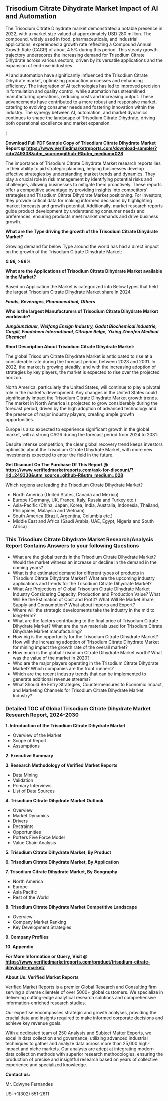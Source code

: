 <h2>Trisodium Citrate Dihydrate Market Impact of AI and Automation</h2><p>The Trisodium Citrate Dihydrate market demonstrated a notable presence in 2022, with a market size valued at approximately USD 280 million. The compound, widely used in food, pharmaceuticals, and industrial applications, experienced a growth rate reflecting a Compound Annual Growth Rate (CAGR) of about 4.5% during this period. This steady growth trajectory underscores the increasing demand for Trisodium Citrate Dihydrate across various sectors, driven by its versatile applications and the expansion of end-use industries.</p><p>AI and automation have significantly influenced the Trisodium Citrate Dihydrate market, optimizing production processes and enhancing efficiency. The integration of AI technologies has led to improved precision in formulation and quality control, while automation has streamlined manufacturing operations, reducing costs and increasing output. These advancements have contributed to a more robust and responsive market, catering to evolving consumer needs and fostering innovation within the industry. The synergy between AI, automation, and market dynamics continues to shape the landscape of Trisodium Citrate Dihydrate, driving both operational excellence and market expansion.</p>t</p><p id="" class=""><strong>Download Full PDF Sample Copy of Trisodium Citrate Dihydrate Market Report @ <a href="https://www.verifiedmarketreports.com/download-sample/?rid=249338&utm_source=github-R&utm_medium=028" target="_blank">https://www.verifiedmarketreports.com/download-sample/?rid=249338&utm_source=github-R&utm_medium=028</a></strong></p><p>The importance of&nbsp;Trisodium Citrate Dihydrate Market research reports lies in their ability to aid strategic planning, helping businesses develop effective strategies by understanding market trends and dynamics. They play a crucial role in risk management by identifying potential risks and challenges, allowing businesses to mitigate them proactively. These reports offer a competitive advantage by providing insights into competitors' strategies and Trisodium Citrate Dihydrate Market positioning. For investors, they provide critical data for making informed decisions by highlighting market forecasts and growth potential. Additionally, market research reports guide product development by understanding consumer needs and preferences, ensuring products meet market demands and drive business growth.</p><p><strong>What are the&nbsp;Type driving the growth of the Trisodium Citrate Dihydrate Market?</strong></p><p id="" class="">Growing demand for below Type around the world has had a direct impact on the growth of the Trisodium Citrate Dihydrate Market:</p><em><strong>0.99, >99%</strong></em></p><strong>What are the&nbsp;Applications&nbsp;of Trisodium Citrate Dihydrate Market available in the Market?</strong></p><p id="" class="">Based on Application the Market is categorized into Below types that held the largest Trisodium Citrate Dihydrate Market share In 2024.</p><em><strong>Foods, Beverages, Phamaceutical, Others</strong></em></p><strong>Who is the largest Manufacturers of Trisodium Citrate Dihydrate Market worldwide?</strong></p><p><em><strong>Jungbunzlauer, Weifang Ensign Industry, Gadot Biochemical Industrie, Cargill, Foodchem International, Citrique Belge, Yixing Zhenfen Medical Chemical</strong></em></p><p id="" class=""><strong>Short Description About Trisodium Citrate Dihydrate Market:</strong></p><p>The global Trisodium Citrate Dihydrate Market is anticipated to rise at a considerable rate during the forecast period, between 2023 and 2031. In 2022, the market is growing steadily, and with the increasing adoption of strategies by key players, the market is expected to rise over the projected horizon.</p><p>North America, particularly the United States, will continue to play a pivotal role in the market's development. Any changes in the United States could significantly impact the Trisodium Citrate Dihydrate Market growth trends. The market in North America is projected to grow considerably during the forecast period, driven by the high adoption of advanced technology and the presence of major industry players, creating ample growth opportunities.</p><p>Europe is also expected to experience significant growth in the global market, with a strong CAGR during the forecast period from 2024 to 2031.</p><p>Despite intense competition, the clear global recovery trend keeps investors optimistic about the Trisodium Citrate Dihydrate Market, with more new investments expected to enter the field in the future.</p><p id="" class=""><strong>Get Discount On The Purchase Of This Report @ <a href="https://www.verifiedmarketreports.com/ask-for-discount/?rid=249338&utm_source=github-R&utm_medium=028" target="_blank">https://www.verifiedmarketreports.com/ask-for-discount/?rid=249338&utm_source=github-R&utm_medium=028</a></strong></p>Which regions are leading the Trisodium Citrate Dihydrate Market?</p><ul><li>North America (United States, Canada and Mexico)</li><li>Europe (Germany, UK, France, Italy, Russia and Turkey etc.)</li><li>Asia-Pacific (China, Japan, Korea, India, Australia, Indonesia, Thailand, Philippines, Malaysia and Vietnam)</li><li>South America (Brazil, Argentina, Columbia etc.)</li><li>Middle East and Africa (Saudi Arabia, UAE, Egypt, Nigeria and South Africa)</li></ul><h3 id="" class="">This Trisodium Citrate Dihydrate Market Research/Analysis Report Contains Answers to your following Questions</h3><ul><li>What are the global trends in the Trisodium Citrate Dihydrate Market? Would the market witness an increase or decline in the demand in the coming years?</li><li>What is the estimated demand for different types of products in Trisodium Citrate Dihydrate Market? What are the upcoming industry applications and trends for the Trisodium Citrate Dihydrate Market?</li><li>What Are Projections of Global Trisodium Citrate Dihydrate Market Industry Considering Capacity, Production and Production Value? What Will Be the Estimation of Cost and Profit? What Will Be Market Share, Supply and Consumption? What about imports and Export?</li><li>Where will the strategic developments take the industry in the mid to long-term?</li><li>What are the factors contributing to the final price of Trisodium Citrate Dihydrate Market? What are the raw materials used for Trisodium Citrate Dihydrate Market manufacturing?</li><li>How big is the opportunity for the Trisodium Citrate Dihydrate Market? How will the increasing adoption of Trisodium Citrate Dihydrate Market for mining impact the growth rate of the overall market?</li><li>How much is the global Trisodium Citrate Dihydrate Market worth? What was the value of the market In 2020?</li><li>Who are the major players operating in the Trisodium Citrate Dihydrate Market? Which companies are the front runners?</li><li>Which are the recent industry trends that can be implemented to generate additional revenue streams?</li><li>What Should Be Entry Strategies, Countermeasures to Economic Impact, and Marketing Channels for Trisodium Citrate Dihydrate Market Industry?</li></ul><h3 id="" class="">Detailed TOC of Global Trisodium Citrate Dihydrate Market Research Report, 2024-2030</h3><p id="" class=""><strong>1. Introduction of the Trisodium Citrate Dihydrate Market</strong></p><ul><li>Overview of the Market</li><li>Scope of Report</li><li>Assumptions</li></ul><p id="" class=""><strong>2. Executive Summary</strong></p><p id="" class=""><strong>3. Research Methodology of Verified Market Reports</strong></p><ul><li>Data Mining</li><li>Validation</li><li>Primary Interviews</li><li>List of Data Sources</li></ul><p id="" class=""><strong>4. Trisodium Citrate Dihydrate Market Outlook</strong></p><ul><li>Overview</li><li>Market Dynamics</li><li>Drivers</li><li>Restraints</li><li>Opportunities</li><li>Porters Five Force Model</li><li>Value Chain Analysis</li></ul><p id="" class=""><strong>5. Trisodium Citrate Dihydrate Market, By Product</strong></p><p id="" class=""><strong>6. Trisodium Citrate Dihydrate Market, By Application</strong></p><p id="" class=""><strong>7. Trisodium Citrate Dihydrate Market, By Geography</strong></p><ul><li>North America</li><li>Europe</li><li>Asia Pacific</li><li>Rest of the World</li></ul><p id="" class=""><strong>8. Trisodium Citrate Dihydrate Market Competitive Landscape</strong></p><ul><li>Overview</li><li>Company Market Ranking</li><li>Key Development Strategies</li></ul><p id="" class=""><strong>9. Company Profiles</strong></p><p id="" class=""><strong>10. Appendix</strong></p><p id="" class=""><strong>For More Information or Query, Visit @ <a href="https://www.verifiedmarketreports.com/product/trisodium-citrate-dihydrate-market/" target="_blank">https://www.verifiedmarketreports.com/product/trisodium-citrate-dihydrate-market/</a></strong></p><p id="" class=""><strong>About Us: Verified Market Reports</strong></p><p id="" class="">Verified Market Reports is a premier Global Research and Consulting firm serving a diverse clientele of over 5000+ global customers. We specialize in delivering cutting-edge analytical research solutions and comprehensive information-enriched research studies.</p><p id="" class="">Our expertise encompasses strategic and growth analyses, providing the crucial data and insights required to make informed corporate decisions and achieve key revenue goals.</p><p id="" class="">With a dedicated team of 250 Analysts and Subject Matter Experts, we excel in data collection and governance, utilizing advanced industrial techniques to gather and analyze data across more than 25,000 high-impact and niche markets. Our analysts are adept at integrating modern data collection methods with superior research methodologies, ensuring the production of precise and insightful research based on years of collective experience and specialized knowledge.</p><p id="" class=""><strong>Contact us:</strong></p><p id="" class="">Mr. Edwyne Fernandes</p><p id="" class="">US: +1(302) 551-2611</p>